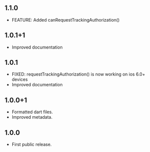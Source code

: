 ## 1.1.0
* FEATURE: Added canRequestTrackingAuthorization()

## 1.0.1+1

* Improved documentation

## 1.0.1

* FIXED: requestTrackingAuthorization() is now working on ios 6.0+ devices 
* Improved documentation

## 1.0.0+1

* Formatted dart files.
* Improved metadata.

## 1.0.0

* First public release.
